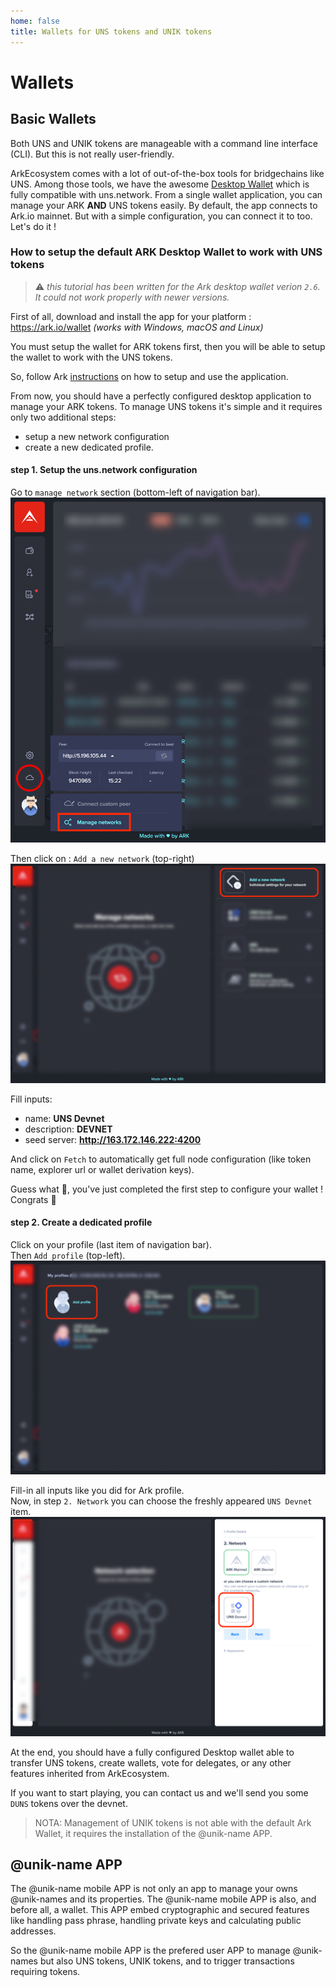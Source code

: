 ```yaml
---
home: false
title: Wallets for UNS tokens and UNIK tokens
---
```


# Wallets

## Basic Wallets

Both UNS and UNIK tokens are manageable with a command line interface (CLI). But this is not really user-friendly. 

ArkEcosystem comes with a lot of out-of-the-box tools for bridgechains like UNS. Among those tools, we have the awesome [Desktop Wallet](https://ark.io/wallet) which is fully compatible with uns.network. From a single wallet application, you can manage your ARK **AND** UNS tokens easily. By default, the app connects to Ark.io mainnet. But with a simple configuration, you can connect it to <uns/> too. Let's do it !

### How to setup the default ARK Desktop Wallet to work with UNS tokens

> :warning: *this tutorial has been written for the Ark desktop wallet verion `2.6`. It could not work properly with newer versions.*

First of all, download and install the app for your platform : https://ark.io/wallet  *(works with Windows, macOS and Linux)*

You must setup the wallet for ARK tokens first, then you will be able to setup the wallet to work with the UNS tokens. 

So, follow Ark [instructions](https://docs.ark.io/tutorials/usage-guides/how-to-use-ark-desktop-wallet.html) on how to setup and use the application. 

From now, you should have a perfectly configured desktop application to manage your ARK tokens.
To manage UNS tokens it's simple and it requires only two additional steps: 
- setup a new network configuration
- create a new dedicated profile.

#### step 1. Setup the uns.network configuration

Go to `manage network` section (bottom-left of navigation bar).  
![manage-network](./images/manage-network.png)

Then click on : `Add a new network` (top-right)  
![add-network](./images/new-network.png)

Fill inputs:
- name: **UNS Devnet**
- description: **<uns/> DEVNET**
- seed server: **http://163.172.146.222:4200**

And click on `Fetch` to automatically get full node configuration (like token name, explorer url or wallet derivation keys).

Guess what 🤔, you've just completed the first step to configure your wallet ! Congrats 🎉

#### step 2. Create a dedicated profile

Click on your profile (last item of navigation bar).  
Then `Add profile` (top-left). 
![add-profile](./images/add-profile.png)

Fill-in all inputs like you did for Ark profile.  
Now, in step `2. Network` you can choose the freshly appeared `UNS Devnet` item.  
![network](./images/network.png)

At the end, you should have a fully configured Desktop wallet able to transfer UNS tokens, create <uns/> wallets, vote for <uns/> delegates, or any other features inherited from ArkEcosystem.

If you want to start playing, you can contact us and we'll send you some `DUNS` tokens over the devnet.

> NOTA: Management of UNIK tokens is not able with the default Ark Wallet, it requires the installation of the @unik-name APP.


## @unik-name APP

The @unik-name mobile APP is not only an app to manage your owns @unik-names and its properties. The @unik-name mobile APP is also, and before all, a wallet. This APP embed cryptographic and secured features like handling pass phrase, handling private keys and calculating public addresses. 

So the @unik-name mobile APP is the prefered user APP to manage @unik-names but also UNS tokens, UNIK tokens, and to trigger transactions requiring tokens.

